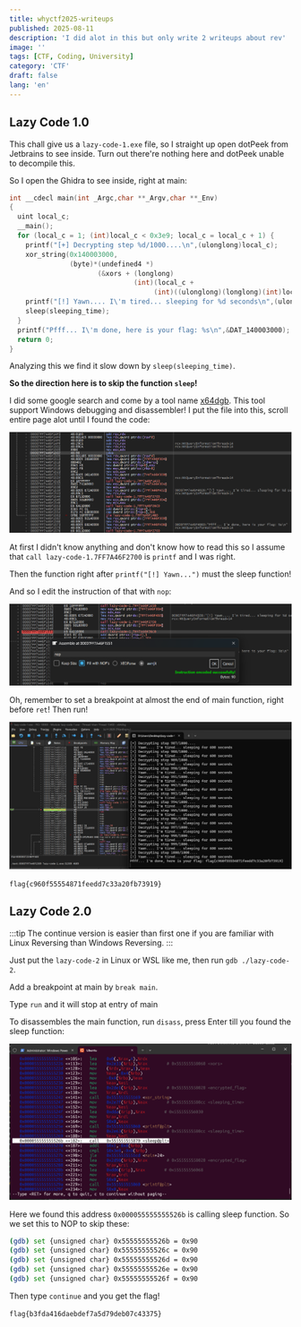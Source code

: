 ```yaml
---
title: whyctf2025-writeups
published: 2025-08-11
description: 'I did alot in this but only write 2 writeups about rev'
image: ''
tags: [CTF, Coding, University]
category: 'CTF'
draft: false 
lang: 'en'
---
```


## Lazy Code 1.0

This chall give us a `lazy-code-1.exe` file, so I straight up open dotPeek from Jetbrains to see inside. Turn out there're nothing here and dotPeek unable to decompile this.

So I open the Ghidra to see inside, right at main:

```c
int __cdecl main(int _Argc,char **_Argv,char **_Env)
{
  uint local_c;
  __main();
  for (local_c = 1; (int)local_c < 0x3e9; local_c = local_c + 1) {
    printf("[+] Decrypting step %d/1000....\n",(ulonglong)local_c);
    xor_string(0x140003000,
               (byte)*(undefined4 *)
                      (&xors + (longlong)
                               (int)(local_c +
                                    (int)((ulonglong)(longlong)(int)local_c / 0x1b) * -0x1b) * 4) );
    printf("[!] Yawn.... I\'m tired... sleeping for %d seconds\n",(ulonglong)sleeping_time);
    sleep(sleeping_time);
  }
  printf("Pfff... I\'m done, here is your flag: %s\n",&DAT_140003000);
  return 0;
}
```

Analyzing this we find it slow down by `sleep(sleeping_time)`.

**So the direction here is to skip the function `sleep`!**

I did some google search and come by a tool name [x64dgb](https://x64dbg.com/). This tool support Windows debugging and disassembler! I put the file into this, scroll entire page alot until I found the code:

![Source code in x64dbg](./lazy-code-1-1.png)

At first I didn't know anything and don't know how to read this so I assume that `call lazy-code-1.7FF7A46F2700` is `printf` and I was right.

Then the function right after `printf("[!] Yawn...")` must the sleep function!

And so I edit the instruction of that with `nop`:

![Set to NOP](./lazy-code-1-2.png)

Oh, remember to set a breakpoint at almost the end of main function, right before `ret`! Then run!

![Finished](./lazy-code-1-3.png)

`flag{c960f55554871feedd7c33a20fb73919}`

## Lazy Code 2.0

:::tip
The continue version is easier than first one if you are familiar with Linux Reversing than Windows Reversing.
:::

Just put the `lazy-code-2` in Linux or WSL like me, then run `gdb ./lazy-code-2`.

Add a breakpoint at main by `break main`.

Type `run` and it will stop at entry of main

To disassembles the main function, run `disass`, press Enter till you found the sleep function:

![Disassembles the main function](./lazy-code-2-1.png)

Here we found this address `0x000055555555526b` is calling sleep function. So we set this to NOP to skip these:

```bash
(gdb) set {unsigned char} 0x55555555526b = 0x90
(gdb) set {unsigned char} 0x55555555526c = 0x90
(gdb) set {unsigned char} 0x55555555526d = 0x90
(gdb) set {unsigned char} 0x55555555526e = 0x90
(gdb) set {unsigned char} 0x55555555526f = 0x90
```

Then type `continue` and you get the flag!

`flag{b3fda416daebdef7a5d79deb07c43375}`
